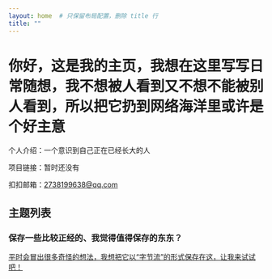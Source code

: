 ```yaml
---
layout: home  # 只保留布局配置，删除 title 行
title: ""
---
```

# 你好，这是我的主页，我想在这里写写日常随想，我不想被人看到又不想不能被别人看到，所以把它扔到网络海洋里或许是个好主意




个人介绍：一个意识到自己正在已经长大的人

项目链接：暂时还没有

扣扣邮箱：2738199638@qq.com



## 主题列表
### 保存一些比较正经的、我觉得值得保存的东东？

[平时会冒出很多奇怪的想法，我想把它以“字节流”的形式保存在这，让我来试试吧！](_posts/2025-10-21-heartstream.md)
  

